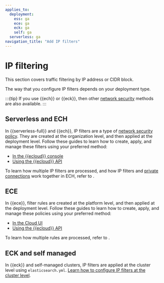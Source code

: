 ```yaml
---
applies_to:
  deployment:
    ess: ga
    ece: ga
    eck: ga
    self: ga
  serverless: ga
navigation_title: "Add IP filters"
---
```


# IP filtering

This section covers traffic filtering by IP address or CIDR block.

The way that you configure IP filters depends on your deployment type.

:::{tip}
If you use {{ech}} or {{eck}}, then other [network security](/deploy-manage/security/network-security.md) methods are also available.
:::

## Serverless and ECH

In {{serverless-full}} and {{ech}}, IP filters are a type of [network security policy](/deploy-manage/security/network-security-policies.md). They are created at the organization level, and then applied at the deployment level. Follow these guides to learn how to create, apply, and manage these filters using your preferred method:
  
  * [In the {{ecloud}} console](/deploy-manage/security/ip-filtering-cloud.md)
  * [Using the {{ecloud}} API](/deploy-manage/security/network-security-api.md)
  
To learn how multiple IP filters are processed, and how IP filters and [private connections](/deploy-manage/security/private-connectivity.md) work together in ECH, refer to [](/deploy-manage/security/network-security-policies.md).

## ECE

In {{ece}}, filter rules are created at the platform level, and then applied at the deployment level. Follow these guides to learn how to create, apply, and manage these policies using your preferred method:
  
  * [In the Cloud UI](/deploy-manage/security/ip-filtering-ece.md)
  * [Using the {{ecloud}} API](/deploy-manage/security/network-security-api.md)
  
To learn how multiple rules are processed, refer to [](/deploy-manage/security/ece-filter-rules.md).

## ECK and self managed

In {{eck}} and self-managed clusters, IP filters are applied at the cluster level using `elasticsearch.yml`. [Learn how to configure IP filters at the cluster level](/deploy-manage/security/ip-filtering-basic.md).